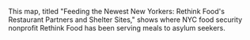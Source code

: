This map, titled "Feeding the Newest New Yorkers: Rethink Food's Restaurant Partners and Shelter Sites," shows where NYC food security nonprofit Rethink Food has been serving meals to asylum seekers. 
